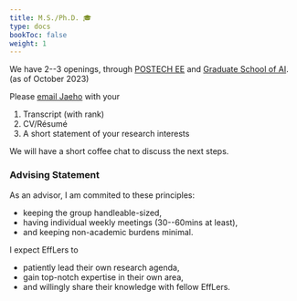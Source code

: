 ```yaml
---
title: M.S./Ph.D. 🎓
type: docs
bookToc: false
weight: 1
---
```


We have 2--3 openings, through [POSTECH EE](https://ee.postech.ac.kr) and [Graduate School of AI](https://ai.postech.ac.kr).  
(as of October 2023)

Please [email Jaeho](jaeho.lee@postech.ac.kr) with your

1. Transcript (with rank)
2. CV/Résumé
3. A short statement of your research interests

We will have a short coffee chat to discuss the next steps.

### **Advising Statement**

As an advisor, I am commited to these principles:
- keeping the group handleable-sized,
- having individual weekly meetings (30--60mins at least),
- and keeping non-academic burdens minimal.

I expect EffLers to
- patiently lead their own research agenda,
- gain top-notch expertise in their own area,
- and willingly share their knowledge with fellow EffLers.